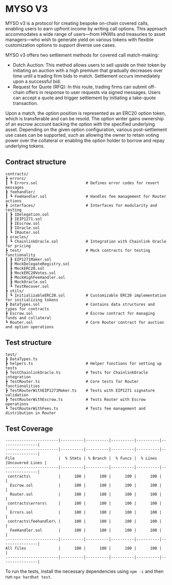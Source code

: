 # MYSO V3

MYSO v3 is a protocol for creating bespoke on-chain covered calls, enabling users to earn upfront income by writing call options. This approach accommodates a wide range of users—from HNWIs and treasuries to asset managers—who wish to generate yield on various tokens with flexible customization options to support diverse use cases.

MYSO v3 offers two settlement methods for covered call match-making:

- Dutch Auction: This method allows users to sell upside on their token by initiating an auction with a high premium that gradually decreases over time until a trading firm bids to match. Settlement occurs immediately upon a successful bid.
- Request for Quote (RFQ): In this route, trading firms can submit off-chain offers in response to user requests via signed messages. Users can accept a quote and trigger settlement by initiating a take-quote transaction.

Upon a match, the option position is represented as an ERC20 option token, which is transferable and can be resold. The option writer gains ownership of an escrow account backing the option with the specified underlying asset. Depending on the given option configuration, various post-settlement use cases can be supported, such as allowing the owner to retain voting power over the collateral or enabling the option holder to borrow and repay underlying tokens.

## Contract structure

```
contracts/
┣ errors/
┃ ┗ Errors.sol                     # Defines error codes for revert messages
┣ feehandler/
┃ ┗ FeeHandler.sol                 # Handles fee management for Router actions
┣ interfaces/                      # Interfaces for modularity and testing
┃ ┣ IDelegation.sol
┃ ┣ IEIP1271.sol
┃ ┣ IEscrow.sol
┃ ┣ IOracle.sol
┃ ┗ IRouter.sol
┣ oracles/
┃ ┗ ChainlinkOracle.sol            # Integration with Chainlink Oracle for pricing
┣ test/                            # Mock contracts for testing functionality
┃ ┣ EIP1271Maker.sol
┃ ┣ MockDelegateRegistry.sol
┃ ┣ MockERC20.sol
┃ ┣ MockERC20Votes.sol
┃ ┣ MockHighFeeHandler.sol
┃ ┣ MockOracle.sol
┃ ┗ TestRecover.sol
┣ utils/
┃ ┗ InitializableERC20.sol         # Customizable ERC20 implementation for initializing tokens
┣ DataTypes.sol                    # Contains data structures and types for contracts
┣ Escrow.sol                       # Escrow contract for managing funds and collateral
┗ Router.sol                       # Core Router contract for auction and option operations
```

## Test structure

```
test/
┣ DataTypes.ts
┣ helpers.ts                       # Helper functions for setting up tests
┣ TestChainlinkOracle.ts           # Tests for ChainlinkOracle integration
┣ TestRouter.ts                    # Core tests for Router functionalities
┣ TestRouterWithEIP1271Maker.ts    # Tests with EIP1271 signature validation
┣ TestRouterWithEscrow.ts          # Tests Router with Escrow operations
┗ TestRouterWithFees.ts            # Tests fee management and distribution in Router
```

## Test Coverage

```
-----------------------|----------|----------|----------|----------|----------------|
-----------------------|----------|----------|----------|----------|----------------|
File                   |  % Stmts | % Branch |  % Funcs |  % Lines |Uncovered Lines |
-----------------------|----------|----------|----------|----------|----------------|
 contracts\            |      100 |      100 |      100 |      100 |                |
  Escrow.sol           |      100 |      100 |      100 |      100 |                |
  Router.sol           |      100 |      100 |      100 |      100 |                |
 contracts\errors\     |      100 |      100 |      100 |      100 |                |
  Errors.sol           |      100 |      100 |      100 |      100 |                |
 contracts\feehandler\ |      100 |      100 |      100 |      100 |                |
  FeeHandler.sol       |      100 |      100 |      100 |      100 |                |
-----------------------|----------|----------|----------|----------|----------------|
All files              |      100 |      100 |      100 |      100 |                |
-----------------------|----------|----------|----------|----------|----------------|
```

To run the tests, install the necessary dependencies using `npm -i` and then run `npx hardhat test`.

